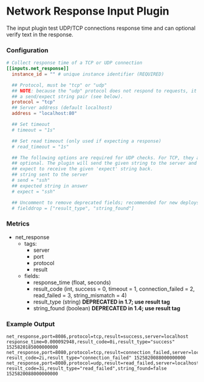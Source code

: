 # Network Response Input Plugin

The input plugin test UDP/TCP connections response time and can optional
verify text in the response.

### Configuration

```toml
# Collect response time of a TCP or UDP connection
[[inputs.net_response]]
  instance_id = "" # unique instance identifier (REQUIRED)

  ## Protocol, must be "tcp" or "udp"
  ## NOTE: because the "udp" protocol does not respond to requests, it requires
  ## a send/expect string pair (see below).
  protocol = "tcp"
  ## Server address (default localhost)
  address = "localhost:80"

  ## Set timeout
  # timeout = "1s"

  ## Set read timeout (only used if expecting a response)
  # read_timeout = "1s"

  ## The following options are required for UDP checks. For TCP, they are
  ## optional. The plugin will send the given string to the server and then
  ## expect to receive the given 'expect' string back.
  ## string sent to the server
  # send = "ssh"
  ## expected string in answer
  # expect = "ssh"

  ## Uncomment to remove deprecated fields; recommended for new deploys
  # fielddrop = ["result_type", "string_found"]
```

### Metrics

- net_response
    - tags:
        - server
        - port
        - protocol
        - result
    - fields:
        - response_time (float, seconds)
        - result_code (int, success = 0, timeout = 1, connection_failed = 2, read_failed = 3, string_mismatch = 4)
        - result_type (string) **DEPRECATED in 1.7; use result tag**
        - string_found (boolean) **DEPRECATED in 1.4; use result tag**

### Example Output

```
net_response,port=8086,protocol=tcp,result=success,server=localhost response_time=0.000092948,result_code=0i,result_type="success" 1525820185000000000
net_response,port=8080,protocol=tcp,result=connection_failed,server=localhost result_code=2i,result_type="connection_failed" 1525820088000000000
net_response,port=8080,protocol=udp,result=read_failed,server=localhost result_code=3i,result_type="read_failed",string_found=false 1525820088000000000
```
